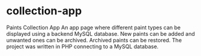 # collection-app

Paints Collection App
An app page where different paint types can be displayed using a backend MySQL database. New paints can be added and unwanted ones can be archived. Archived paints can be restored.
The project was written in PHP connecting to a MySQL database.
